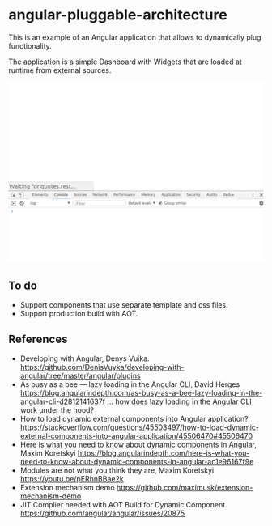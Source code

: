 # angular-pluggable-architecture
This is an example of an Angular application that allows to dynamically plug functionality.

The application is a simple Dashboard with Widgets that are loaded
at runtime from external sources.

![app screenshot](dashboard.gif)

## To do
- Support components that use separate template and css files.
- Support production build with AOT.

## References
- Developing with Angular, Denys Vuika.
https://github.com/DenisVuyka/developing-with-angular/tree/master/angular/plugins
- As busy as a bee — lazy loading in the Angular CLI, David Herges
https://blog.angularindepth.com/as-busy-as-a-bee-lazy-loading-in-the-angular-cli-d2812141637f
... how does lazy loading in the Angular CLI work under the hood?
- How to load dynamic external components into Angular application?
https://stackoverflow.com/questions/45503497/how-to-load-dynamic-external-components-into-angular-application/45506470#45506470
- Here is what you need to know about dynamic components in Angular, Maxim Koretskyi
https://blog.angularindepth.com/here-is-what-you-need-to-know-about-dynamic-components-in-angular-ac1e96167f9e
- Modules are not what you think they are, Maxim Koretskyi
https://youtu.be/pERhnBBae2k
- Extension mechanism demo
https://github.com/maximusk/extension-mechanism-demo
- JIT Complier needed with AOT Build for Dynamic Component.
https://github.com/angular/angular/issues/20875
